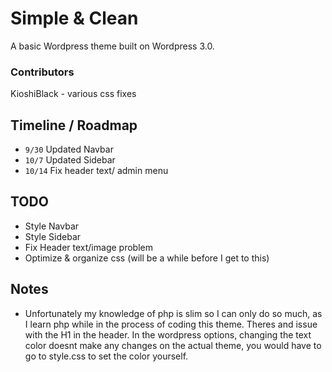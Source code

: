 # Simple & Clean

A basic Wordpress theme built on Wordpress 3.0.

### Contributors


KioshiBlack - various css fixes


## Timeline / Roadmap

* `9/30`  Updated Navbar 
* `10/7`  Updated Sidebar
* `10/14` Fix header text/ admin menu


## TODO

* Style Navbar
* Style Sidebar
* Fix Header text/image problem
* Optimize & organize css (will be a while before I get to this)

## Notes

* Unfortunately my knowledge of php is slim so I can only do so much, as I learn php while in the process of coding this theme. Theres and issue with the H1 in the header. In the wordpress options, changing the text color doesnt make any changes on the actual theme,  you would have to go to style.css to set the color yourself. 

